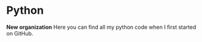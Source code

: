 # Python
**New organization** Here you can find all my python code when I first started on GitHub. 

